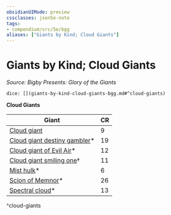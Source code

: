 ```yaml
---
obsidianUIMode: preview
cssclasses: json5e-note
tags:
- compendium/src/5e/bgg
aliases: ["Giants by Kind; Cloud Giants"]
---
```

# Giants by Kind; Cloud Giants
*Source: Bigby Presents: Glory of the Giants* 

`dice: [](giants-by-kind-cloud-giants-bgg.md#^cloud-giants)`

**Cloud Giants**

| Giant | CR |
|-------|----|
| [Cloud giant](/compendium/bestiary/giant/cloud-giant.md) | 9 |
| [Cloud giant destiny gambler](/compendium/bestiary/giant/cloud-giant-destiny-gambler-bgg.md)* | 19 |
| [Cloud giant of Evil Air](/compendium/bestiary/giant/cloud-giant-of-evil-air-bgg.md)* | 12 |
| [Cloud giant smiling one](/compendium/bestiary/giant/cloud-giant-smiling-one-mpmm.md)† | 11 |
| [Mist hulk](/compendium/bestiary/elemental/mist-hulk-bgg.md)* | 6 |
| [Scion of Memnor](/compendium/bestiary/giant/scion-of-memnor-bgg.md)* | 26 |
| [Spectral cloud](/compendium/bestiary/undead/spectral-cloud-bgg.md)* | 13 |
^cloud-giants